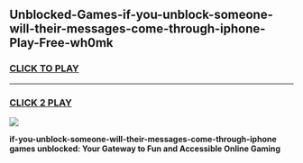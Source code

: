 
## Unblocked-Games-if-you-unblock-someone-will-their-messages-come-through-iphone-Play-Free-wh0mk
<h3>
<a href="https://premium76.site?title=if-you-unblock-someone-will-their-messages-come-through-iphone&ref=12A">CLICK TO PLAY</a></h3>
<hr>

<h3>
<a href="https://premium76.site?title=if-you-unblock-someone-will-their-messages-come-through-iphone&ref=12A">CLICK 2 PLAY</a>
  
</h3>

<a href="https://premium76.site?title=if-you-unblock-someone-will-their-messages-come-through-iphone&ref=12A"><img src="https://clearcache.store/games.png"></a>


**if-you-unblock-someone-will-their-messages-come-through-iphone games unblocked: Your Gateway to Fun and Accessible Online Gaming**
